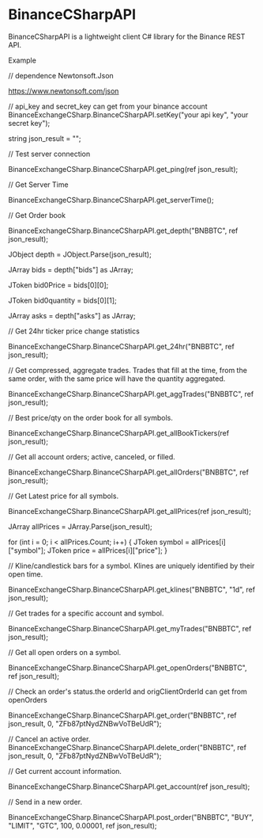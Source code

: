 # BinanceCSharpAPI
BinanceCSharpAPI is a lightweight client C# library for the Binance REST API.

Example 

// dependence Newtonsoft.Json

https://www.newtonsoft.com/json

// api_key and secret_key can get from your binance account
BinanceExchangeCSharp.BinanceCSharpAPI.setKey("your api key",
"your secret key");

string json_result = "";

// Test server connection

BinanceExchangeCSharp.BinanceCSharpAPI.get_ping(ref json_result);

// Get Server Time

BinanceExchangeCSharp.BinanceCSharpAPI.get_serverTime();

// Get Order book

BinanceExchangeCSharp.BinanceCSharpAPI.get_depth("BNBBTC", ref json_result);

JObject depth = JObject.Parse(json_result);

JArray bids = depth["bids"] as JArray;

JToken bid0Price = bids[0][0];

JToken bid0quantity = bids[0][1];

JArray asks = depth["asks"] as JArray;

// Get 24hr ticker price change statistics

BinanceExchangeCSharp.BinanceCSharpAPI.get_24hr("BNBBTC", ref json_result);

// Get compressed, aggregate trades. Trades that fill at the time, from the same order, with the same price will have the quantity aggregated.

BinanceExchangeCSharp.BinanceCSharpAPI.get_aggTrades("BNBBTC", ref json_result);

// Best price/qty on the order book for all symbols.

BinanceExchangeCSharp.BinanceCSharpAPI.get_allBookTickers(ref json_result);

// Get all account orders; active, canceled, or filled.

BinanceExchangeCSharp.BinanceCSharpAPI.get_allOrders("BNBBTC", ref json_result);

// Get Latest price for all symbols.

BinanceExchangeCSharp.BinanceCSharpAPI.get_allPrices(ref json_result);

JArray allPrices = JArray.Parse(json_result);

for (int i = 0; i < allPrices.Count; i++)
{
	JToken symbol = allPrices[i]["symbol"];
	JToken price = allPrices[i]["price"];
}

// Kline/candlestick bars for a symbol. Klines are uniquely identified by their open time.

BinanceExchangeCSharp.BinanceCSharpAPI.get_klines("BNBBTC", "1d", ref json_result);

// Get trades for a specific account and symbol.

BinanceExchangeCSharp.BinanceCSharpAPI.get_myTrades("BNBBTC", ref json_result);

// Get all open orders on a symbol.

BinanceExchangeCSharp.BinanceCSharpAPI.get_openOrders("BNBBTC", ref json_result);

// Check an order's status.the orderId and origClientOrderId can get from openOrders

BinanceExchangeCSharp.BinanceCSharpAPI.get_order("BNBBTC", ref json_result, 0, "ZFb87ptNydZNBwVoTBeUdR");

// Cancel an active order.
BinanceExchangeCSharp.BinanceCSharpAPI.delete_order("BNBBTC", ref json_result, 0, "ZFb87ptNydZNBwVoTBeUdR");

// Get current account information.

BinanceExchangeCSharp.BinanceCSharpAPI.get_account(ref json_result);

// Send in a new order.

BinanceExchangeCSharp.BinanceCSharpAPI.post_order("BNBBTC", "BUY", "LIMIT", "GTC", 100, 0.00001, ref json_result);


